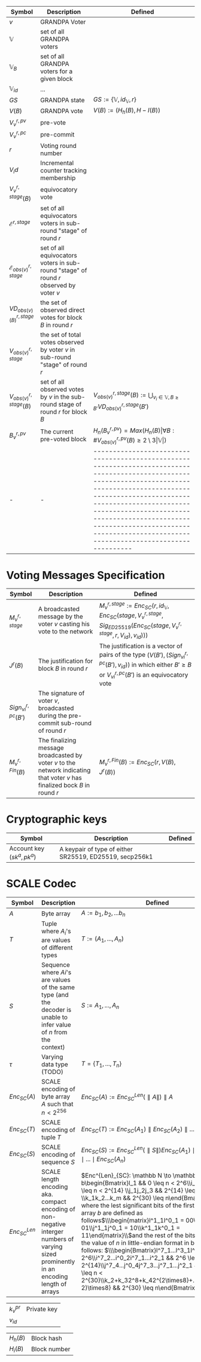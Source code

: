 |Symbol|Description|Defined|
|-|-|-|
|$v$|GRANDPA Voter|
|$\mathbb{V}$|set of all GRANDPA voters|
|$\mathbb{V}_B$|set of all GRANDPA voters for a given block|
|$\mathbb{V}_{id}$|...|
|$GS$|GRANDPA state|$GS := \{\mathbb{V},id_\mathbb{V}, r\}$|
|$V(B)$|GRANDPA vote|$V(B) := (H_h(B),H-I(B))$|
|$V^{r,pv}_v$|pre-vote|
|$V^{r,pc}_v$|pre-commit|
|$r$|Voting round number|
|$V_id$|Incremental counter tracking membership|
|$V^{r,stage}_v(B)$|equivocatory vote||
|$\mathcal{E}^{r,stage}$|set of all equivocators voters in sub-round "stage" of round $r$||
|$\mathcal{E}^{r,stage}_{obs(v)}$|set of all equivocators voters in sub-round "stage" of round $r$ observed by voter $v$||
|$VD^{r,stage}_{obs(v)(B)}$|the set of observed direct votes for block $B$ in round $r$|
|$V^{r,stage}_{obs(v)}$|the set of total votes observed by voter $v$ in sub-round "stage" of round $r$|
|$V^{r,stage}_{obs(v)}(B)$|set of all observed votes by $v$ in the sub-round stage of round $r$ for block $B$|$V^{r,stage}_{obs(v)}(B) := \displaystyle\bigcup_{v_i \in \mathbb{V}, B \geq B'} VD^{r,stage}_{obs(v)}(B')$|
|$B^{r,pv}_v$|The current pre-voted block|$H_n(B^{r,pv}_v) = Max(H_n(B)\|\forall B :\#V^{r,pv}_{obs(v)}(B)\geq2\setminus3\|\mathbb{V}\|)$|
|-|-|-----------------------------------------------------------------------------------------------------------------------------------------------------------------------------------------------------------------------------------------------------------------------------------------------------------------------------------------------|

# Voting Messages Specification

|Symbol|Description|Defined|
|-|-|-|
|$M^{r,stage}_v$|A broadcasted message by the voter $v$ casting his vote to the network|$M^{r,stage}_v := Enc_{SC}(r,id_\mathbb{V},Enc_{SC}(stage,V^{r,stage}_v,Sig_{ED25519}(Enc_{SC}(stage,V^{r,stage}_v,r,V_{id}),v_{id})))$|
|$J^r(B)$|The justification for block $B$ in round $r$|The justification is a vector of pairs of the type $(V(B'),(Sign^{r,pc}_{vi}(B'),v_{id}))$ in which either $B'\geq B$ or $V^{r,pc}_{vi}(B')$ is an equivocatory vote|
|$Sign^{r,pc}_{vi}(B')$|The signature of voter $v$, broadcasted during the pre-commit sub-round of round $r$|
|$M^{r,Fin}_v(B)$|The finalizing message broadcasted by voter $v$ to the network indicating that voter $v$ has finalized bock $B$ in round $r$|$M^{r,Fin}_v(B) := Enc_{SC}(r,V(B),J^r(B))$|

# Cryptographic keys

|Symbol|Description|Defined|
|-|-|-|
|Account key $(sk^a, pk^a)$|A keypair of type of either SR25519, ED25519, secp256k1||

# SCALE Codec

|Symbol|Description|Defined|
|-|-|-|
|$A$|Byte array|$A := b_1, b_2, ... b_n$|
|$T$|Tuple where $A_i$'s are values of different types|$T := (A_1, ..., A_n)$|
|$S$|Sequence where $Ai$'s are values of the same type (and the decoder is unable to infer value of $n$ from the context)|$S := A_1, ..., A_n$|
|$\tau$|Varying data type (TODO)|$T = \{T_1, ..., T_n\}$|
|$Enc_{SC}(A)$|SCALE encoding of byte array $A$ such that $n < 2^{256}$|$Enc_{SC}(A) := Enc^{Len}_{SC}(\parallel A \parallel)\parallel A$|
|$Enc_{SC}(T)$|SCALE encoding of tuple $T$|$Enc_{SC}(T) := Enc_{SC}(A_1)\parallel Enc_{SC}(A_2)\parallel ... \parallel Enc_{SC}(A_n)$|
|$Enc_{SC}(S)$|SCALE encoding of sequence $S$|$Enc_{SC}(S) := Enc^{Len}_{SC}(\parallel S \parallel) Enc_{SC}(A_1)\mid Enc_{SC}(A_2)\mid ... \mid Enc_{SC}(A_n)$|
|$Enc^{Len}_{SC}$|SCALE length encoding aka. compact encoding of non-negative interger numbers of varying sized prominently in an encoding length of arrays|$Enc^{Len}_{SC}: \mathbb N \to \mathbb B \\n \to b\begin{Bmatrix}l_1 && 0 \leq n < 2^6\\i_1i_2 && 2^6 \leq n < 2^{14} \\j_1j_2j_3 && 2^{14} \leq n < 2^{30} \\k_1k_2...k_m && 2^{30} \leq n\end{Bmatrix}$ in where the lest significant bits of the first byte of byte array $b$ are defined as follows$\\\begin{matrix}l^1_1l^0_1 = 00\\i^1_1i^0_1 = 01\\j^1_1j^0_1 = 10\\k^1_1k^0_1 = 11\end{matrix}\\$and the rest of the bits of $b$ store the value of $n$ in little-endian format in base-2 as follows: $\\\begin{Bmatrix}l^7_1...l^3_1l^2_1 && n < 2^6\\i^7_2...i^0_2i^7_1...i^2_1 && 2^6 \leq n < 2^{14}\\j^7_4...j^0_4j^7_3...j^7_1...j^2_1 && 2^{14} \leq n < 2^{30}\\k_2+k_32^8+k_42^{2\times8}+...+k_m2^{(m-2)\times8} && 2^{30} \leq n\end{Bmatrix}:=n$|


|||
|-|-|
|$k^{pr}_v$|Private key|
|$v_{id}$|

|||
|-|-|
|$H_h(B)$|Block hash|
|$H_i(B)$|Block number|
